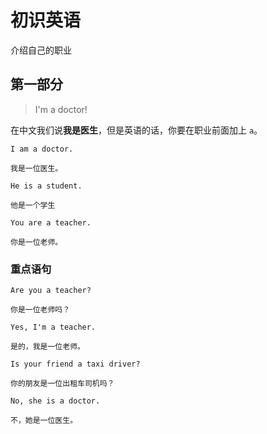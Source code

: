 # 初识英语

介绍自己的职业

## 第一部分

> I'm a doctor!

在中文我们说**我是医生**，但是英语的话，你要在职业前面加上 `a`。

```text
I am a doctor.

我是一位医生。
```

```text
He is a student.

他是一个学生
```

```text
You are a teacher.

你是一位老师。
```

### 重点语句

```text
Are you a teacher?

你是一位老师吗？
```

```text
Yes, I'm a teacher.

是的，我是一位老师。
```

```text
Is your friend a taxi driver?

你的朋友是一位出租车司机吗？
```

```text
No, she is a doctor.

不，她是一位医生。
```
